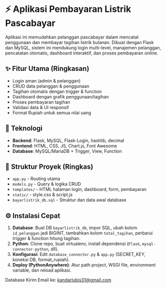 
# ⚡ Aplikasi Pembayaran Listrik Pascabayar

Aplikasi ini memudahkan pelanggan pascabayar dalam mencatat penggunaan dan membayar tagihan listrik bulanan. Dibuat dengan Flask dan MySQL, sistem ini mendukung login multi-level, manajemen pelanggan, pencatatan otomatis, dashboard interaktif, dan proses pembayaran online.

## ✨ Fitur Utama (Ringkasan)
- Login aman (admin & pelanggan)
- CRUD data pelanggan & penggunaan
- Tagihan otomatis dengan trigger & function
- Dashboard dengan grafik penggunaan/tagihan
- Proses pembayaran tagihan
- Validasi data & UI responsif
- Format Rupiah untuk semua nilai uang

## 🚀 Teknologi
- **Backend**: Flask, MySQL, Flask-Login, hashlib, decimal
- **Frontend**: HTML, CSS, JS, Chart.js, Font Awesome
- **Database**: MySQL/MariaDB + Trigger, View, Function

## 📁 Struktur Proyek (Ringkas)
- `app.py` - Routing utama
- `models.py` - Query & logika CRUD
- `templates/` - HTML halaman login, dashboard, form, pembayaran
- `static/` - style.css & script.js
- `bayarlistrik_db.sql` - Struktur dan data awal database

## ⚙️ Instalasi Cepat
1. **Database**: Buat DB `bayarlistrik_db`, impor SQL, ubah kolom `id_pelanggan` jadi BIGINT, tambahkan kolom `total_tagihan`, perbarui trigger & function hitung tagihan.
2. **Python**: Clone repo, buat virtualenv, install dependensi (`Flask`, `mysql-connector-python`, dll).
3. **Konfigurasi**: Edit `database_connector.py` & `app.py` (SECRET_KEY, koneksi DB, format_rupiah).
4. **Deploy (PythonAnywhere)**: Atur path project, WSGI file, environment variable, dan reload aplikasi.

Database Kirim Email ke: kandarlubis31@gmail.com
